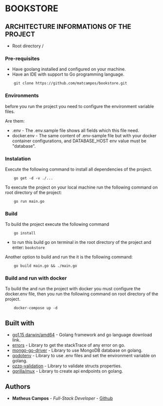 # BOOKSTORE

## ARCHITECTURE INFORMATIONS OF THE PROJECT

* Root directory /

### Pre-requisites

* Have goolang installed and configured on your machine.
* Have an IDE with support to Go programming language.

``` 
    git clone https://github.com/matcampos/bookstore.git
```

### Environments

before you run the project you need to configure the environment variable files.

Are them:

* .env - The .env.sample file shows all fields which this file need.
* docker.env - The same content of .env-sample file but with your docker container configurations, and DATABASE_HOST env value must be "database".

### Instalation

Execute the following command to install all dependencies of the project.

``` 
    go get -d -v ./...
```

To execute the project on your local machine run the following command on root directory of the project:

``` 
    go run main.go
```

### Build

To build the project execute the following command

``` 
    go install
```

- to run this build go on terminal in the root directory of the project and enter: `bookstore`

Another option to build and run the it is the following command:

``` 
    go build main.go && ./main.go
```

### Build and run with docker

To build the and run the project with docker you must configure the docker.env file, then you run the following command on root directory of the project.

``` 
    docker-compose up -d
```

## Built with

* [go1.15 darwin/amd64](https://golang.org/dl/) - Golang framework and go language download link.
* [errors](https://github.com/go-errors/errors) - Library to get the stackTrace of any error on go.
* [mongo-go-driver](https://github.com/mongodb/mongo-go-driver) - Library to use MongoDB database on golang.
* [godotenv](https://github.com/joho/godotenv) - Library to use .env files and set the environment variable on golang.
* [ozzo-validation](https://github.com/go-ozzo/ozzo-validation) - Library to validate structs properties.
* [gorilla/mux](https://github.com/gorilla/mux) - Library to create api endpoints on golang.

## Authors

* **Matheus Campos** - *Full-Stack Developer* - [Github](https://github.com/matcampos)

